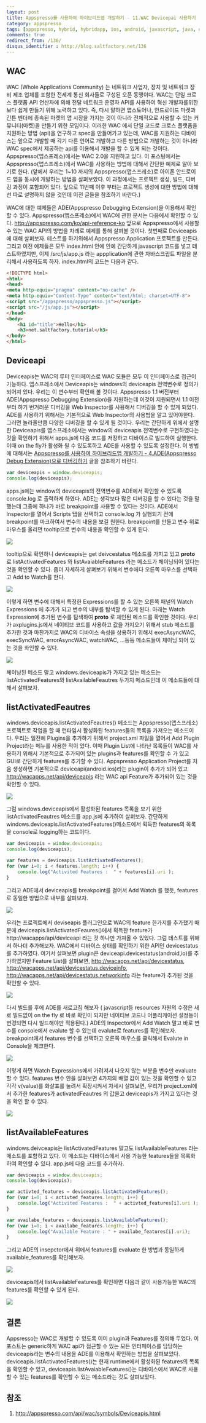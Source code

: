 ```yaml
---
layout: post
title: Appspresso를 사용하여 하이브리드앱 개발하기 - 11.WAC Devicepai 사용하기
category: appspresso
tags: [appspresso, hybrid, hybridapp, ios, android, javascript, java, objective-c, wac, deviceapi]
comments: true
redirect_from: /136/
disqus_identifier : http://blog.saltfactory.net/136
---
```


## WAC

WAC (Whole Applications Community) 는 네트워크 사업자, 장치 및 네트워크 장비 제조 업체를 포함한 전세계 통신 회사들로 구성된 오픈 동맹이다. WAC는 단일 크로스 플랫폼 API 연산자에 의해 전달 네트워크 운영자 API를 사용하여 혁신 개발자를위한보다 쉽게 ​​만들기 위해 노력하고 있다. 즉, 다시 말하면 앱스토어나, 안드로이드 마켓과 간튼 벤더에 종속된 마켓의 앱 시장을 가지는 것이 아니라 전체적으로 사용할 수 있는 커뮤니티(마켓)을 만들기 위한 모임이다. 이러한 WAC 에서 단일 코드로 크로스 플랫폼을 지원하는 방법 (api)을 연구하고 spec을 만들어가고 있는데, WAC를 지원하는 디바이스는 앞으로 개발할 때 각기 다른 언어로 개발하고 다른 방법으로 개발하는 것이 아니라 WAC spec에서 제공하는 api를 이용해서 개발을 할 수 있게 되는 것이다. Appspresso(앱스프레소)에서는 WAC 2.0을 지원하고 있다. 이 포스팅에서는 Appspresso(앱스프레소)에서 WAC를 사용하는 방법에 대해서 간단한 예제로 알아 보기로 한다. (앞에서 우리는 1~10 까지의 Appspresso(앱스프레소)로 아이폰 안드로이드 앱을 동시에 개발하는 방법을 살펴보았다. 이 과정에서는 프로젝트 생성, 빌드, 디버깅 과정이 포함되어 있다. 앞으로 11번째 이후 부터는 프로젝트 생성에 대한 방법에 대해선 따로 설명하지 않을 것인데 이전 글들을 참조하기 바란다.)

<!--more-->

WAC에 대한 예제들은 ADE(Appspresso Debugging Extension)을 이용해서 확인할 수 있다.
Appspresso(앱스프레소)에서 WAC에 관한 문서는 다음에서 확인할 수 있다. http://appspresso.com/ko/api-reference-ko
앞으로 Appspresso에서 사용할 수 있는 WAC API의 방법을 차례로 예제를 통해 살펴볼 것이다. 첫번째로 Deviceapis에 대해 살펴보자.
테스트를 하기위해서 Appspresso Application 프로젝트를 만든다. 그리고 이전 예제들은 모두 index.html 안에 <script></script>안에 간단하게 javascript 코드를 넣고 테스트하였지만, 이제 /src/js/app.js 라는 appplication에 관한 자바스크립트 파일을 분리해서 사용하도록 하자. index.html의 코드는 다음과 같다.

```html
<!DOCTYPE html>
<html>
<head>
<meta http-equiv="pragma" content="no-cache" />
<meta http-equiv="Content-Type" content="text/html; charset=UTF-8">
<script src="/appspresso/appspresso.js"></script>
<script src="/js/app.js"></script>
</head>
<body>
	<h1 id="title">Hello</h1>
	<h3>net.saltfactory.tutorial</h3>
</body>
</html>
```

## Deviceapi

Deviceapis는 WAC의 루터 인터페이스로 WAC 모듈은 모두 이 인터페이스로 접근이 가능하다. 앱스프레소에서 Deviceapis는 windows의 deviceapis 전역변수로 정의가 되어져 있다. 우리는 이 변수부터 확인해 볼 것이다. Appspresso 1.1 버전부터 ADE(Appspresso Debugging Extension)을 지원하는데 이것이 지원되면서 1.1 이전부터 하기 번거러운 디버깅을 Web Inspector를 사용해서 디버깅을 할 수 있게 되었다. ADE를 사용하기 위해서는 기본적으로 Web Inspector의 사용법을 알고 있어야한다. 그러면 놀라울만큼 다양한 디버깅을 할 수 있게 될 것이다.
우리는 간단하게 위에서 설명한 Deviceapis를 앱스프레소에서는 window의 deviceapis 전역변수로 구현하였다는 것을 확인하기 위해서 apps.js에 다음 코드를 저장하고 디바이스로 빌드하여 실행한다. 이때 on the fly가 활성화 될 수 있도록하고 ADE를 사용할 수 있도록 설정한다. 이 방법에 대해서는 [Appspresso를 사용하여 하이브리드앱 개발하기 - 4.ADE(Appspresso Debug Extension)으로 디버깅하기](http://blog.saltfactory.net/128) 글을 참조하기 바란다.

```javascript
var deviceapis = window.deviceapis;
console.log(deviceapis);
```

apps.js에는 window의 deviceapis의 전역변수를 ADE에서 확인할 수 있도록 console.log 로 출력하게 하였다. ADE는 생각보다 많은 디버깅을 할 수 있다는 것을 말했는데 그중에 하나가 바로 breakpoint를 사용할 수 있다는 것이다. ADE에서 Inspector를 열어서 Scripts  탭을 선택하고 console.log 가 실행되기 전에 breakpoint를 마크하여서 변수의 내용을 보길 원한다. breakpoint를 만들고 변수 위로 마우스를 올리면 tooltip으로 변수의 내용을 확인할 수 있게 된다.

![](http://hbn-blog-assets.s3.amazonaws.com/saltfactory/images/3dced2b1-92cc-4f78-8f81-b02ee77f9ce2)

tooltip으로 확인하니 deviceapis는 get deivcestatus 메소드를 가지고 있고 __proto__ 로 listActivatedFeatures 와 listAvaiableFeatures 라는 메소드가 체이닝되어 있다는 것을 확인할 수 있다. 좀더 자세하게 살펴보기 위해서 변수에다 오른쪽 마우스를 선택하고 Add to Watch를 한다.

![](http://hbn-blog-assets.s3.amazonaws.com/saltfactory/images/a76c480b-fabe-4ec5-87f4-88ed284e95a0)

이렇게 하면 변수에 대해서 특정한 Expressions를 할 수 있는 오른쪽 패널의 Watch Expressions 에 추가가 되고 변수의 내부를 탐색할 수 있게 된다. 아래는 Watch Expression에 추가된 변수를 탐색하여 __proto__ 로 체인된 메소드를 확인한 것이다. 우리가 axplugins.js에서 네이티브 코드를 사용하고 값을 가지오기 위해서 stub 메소드를 추가한 것과 마찬가지로 WAC의 디바이스 속성을 상용하기 위해서 execAsyncWAC, execSyncWAC, errorAsyncWAC, watchWAC, ...등등 메소드들이 체이닝 되어 있는 것을 화인할 수 있다.

![](http://hbn-blog-assets.s3.amazonaws.com/saltfactory/images/b92680f8-82c0-41ed-a33b-731bd8c27ac4)

체이닝된 메소드 말고 windows.deviceapis가 가지고 있는 메소드는 listActivatedFeatures와 listAvailableFeautres 두가지 메소드인데 이 메소드들에 대해서 살펴보자.

## listActivatedFeautres

windows.deviceapis.listActivatedFeautres() 메소드는 Appspresso(앱스프레소) 프로젝트로 작업을 할 때 런타임시 활성화된 features들의 목록을 가져오는 메소드이다. 우리는 일전에 Plugins을 추가하기 위해서 project.xml 파일을 열어서 Add Plugin Project라는 메뉴를 사용한 적이 있다. 이때 Plugin List에 나타난 목록들이 WAC를 사용하기 위해서 기본적으로 추가되어 있는 plugins과 features를 확인할 수 가 있고 GUI로 간단하게 features를 추가할 수 있다. Appspresso Application Project를 처음 생성하면 기본적으로 deviceapi(android.ios)라는 plugin이 추가가 되어 있고 http://wacapps.net/api/deviceapis 라는 WAC api Feature가 추가되어 있는 것을 확인할 수 있다.

![](http://hbn-blog-assets.s3.amazonaws.com/saltfactory/images/23ae9df3-f4c4-49a0-a506-a0f3d89268f5)

그럼 windows.deviceapis에서 활성화된 features 목록을 보기 위한 listActivatedFeautres 메소드를 app.js에 추가하여 살펴보자. 간단하게 windows.deviceapis.listActivatedFeatures()메소드에서 획득한 features의 목록을 console로 logging하는 코드이다.

```javascript
var deviceapis = window.deviceapis;
console.log(deviceapis);

var features = deviceapis.listActivatedFeatures();
for (var i=0; i < features.length; i++) {
	console.log("Activited Features :  " + features[i].uri );
}
```

그리고 ADE에서 deviceapis를 breakpoint를 걸어서 Add Watch 를 했듯, features로 동일한 방법으로 내부를 살펴보자.

![](http://hbn-blog-assets.s3.amazonaws.com/saltfactory/images/e7686a4c-1002-46f1-b249-d724fe2105d1)

우리는 프로젝트에서 deviseapis 플러그인으로 WAC의 feature 한가지를 추가했기 때문에 deviceapis.listActivatedFeaures()에서 획득한 feature가 http://wacapps/api/deviceapi 라는 것 하나만 가져올 수 있었다. 그럼 테스트를 위해서 하나더 추가해보자. WAC에서 디바이스 상태를 확인하기 위한 API인 devicestatus를 추가하였다. 여기서 살펴보면 plugin은 deviceapi.devicestatus(android,io)를 추가하였지만 Feature List를 살펴보면, http://wacapps.net/api/devicestatus, http://wacapps.net/api/devicestatus.deviceinfo, http://wacapps.net/api/devicestatus.networkinfo 라는 feature가 추가된 것을 확인할 수 있다.

![](http://hbn-blog-assets.s3.amazonaws.com/saltfactory/images/ade94b6f-497f-4f20-a3de-216c1aefd9ce)

다시 빌드를 후에 ADE를 새로고침 해보자 ( javascript등 resources 자원의 수정은 새로 빌드없이 on the fly 로 바로 확인이 되지만 네이티브 코드나 어플리케이션 설정등이 변경되면 다시 빌드해야만 적용된다.) ADE의 Inspector에서 Add Watch 말고 바로 변수를 console에서 evalute 할 수 있는데 evalute로 features를 확인해보자. breakpoint에서 features 변수를 선택하고 오른쪽 마우스를 클릭해서 Evalute in Console을 체크한다.

![](http://hbn-blog-assets.s3.amazonaws.com/saltfactory/images/26286128-ceb7-494e-8e33-1e75887f3874)

이렇게 하면 Watch Expressions에서 가려져서 나오지 않는 부분을 변수만 evaluate 할 수 있다. features 변수 안을 살펴보면 4가지의 배열 값이 있는 것을 확인할 수 있고 각각 v(value)를 화살표를 눌려서 확장시켜서 자세시 살펴보면, 우리가 project.xml에서 추가한 features가 activatedFeautres 의 값을고 deviceapis가 가지고 있다는 것을 확인 할 수 있다.

![](http://hbn-blog-assets.s3.amazonaws.com/saltfactory/images/7bdeff7c-d44b-4e04-902d-b6d86ebdba58)

## listAvailableFeatures

windows.deivceapis는 listActivatedFeatures 말고도 listAvailableFeatures 라는 메소드를 포함하고 있다. 이 메소드는 디바이스에서 사용 가능한 features들을 목록화하여 확인할 수 있다. app.js에  다음 코드를 추가하자.

```javascript
var deviceapis = window.deviceapis;
console.log(deviceapis);

var activted_features = deviceapis.listActivatedFeatures();
for (var i=0; i < activted_features.length; i++) {
	console.log("Activited Features :  " + activted_features[i].uri );
}

var availabe_features = deviceapis.listAvailableFeatures();
for (var i=0; i < availabe_features.length; i++) {
	console.log("Available Feature : " + availabe_features[i].uri);
}
```

그리고 ADE의 insepctor에서 위에서 features를 evaluate 한 방법과 동일하게 available_features를 확인해보자.

![](http://hbn-blog-assets.s3.amazonaws.com/saltfactory/images/ec7920e6-94cd-4f99-952b-d93e9c01a678)

deviceapis에서 listAvailableFeatures를 확인하면 다음과 같이 사용가능한 WAC의 features를 확인할 수 있게 된다.

![](http://hbn-blog-assets.s3.amazonaws.com/saltfactory/images/0c15de4f-d23e-414a-b2f4-be64c556bad0)

## 결론

Appsresso는 WAC로 개발할 수 있도록 이미 plugin과 Features를 정의해 두었다. 이 포스트는 generic하게 WAC api가 접근할 수 있는 모든 인터페이스를 담당하는 deviceapis라는 변수의 내용을 ADE를 이용해서 확인하는 방법을 살펴보았다. deviceapis.listActivatedFeatures()는 현재 runtime에서 활성화된 features의 목록을 확인할 수 있고, deviceapis.listAvaiableFeatures()는 디바이스에서 WAC로 사용할 수 있는 features를 확인할 수 있는 메소드라는 것도 살펴보았다.

## 참조

1. http://appspresso.com/api/wac/symbols/Deviceapis.html

